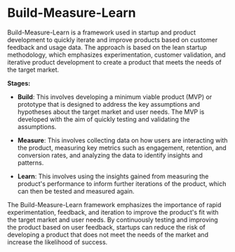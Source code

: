 # Build-Measure-Learn

Build-Measure-Learn is a framework used in startup and product development to quickly iterate and improve products based on customer feedback and usage data. The approach is based on the lean startup methodology, which emphasizes experimentation, customer validation, and iterative product development to create a product that meets the needs of the target market.

**Stages:**

* **Build**: This involves developing a minimum viable product (MVP) or prototype that is designed to address the key assumptions and hypotheses about the target market and user needs. The MVP is developed with the aim of quickly testing and validating the assumptions.

* **Measure**: This involves collecting data on how users are interacting with the product, measuring key metrics such as engagement, retention, and conversion rates, and analyzing the data to identify insights and patterns.

* **Learn**: This involves using the insights gained from measuring the product's performance to inform further iterations of the product, which can then be tested and measured again.

The Build-Measure-Learn framework emphasizes the importance of rapid experimentation, feedback, and iteration to improve the product's fit with the target market and user needs. By continuously testing and improving the product based on user feedback, startups can reduce the risk of developing a product that does not meet the needs of the market and increase the likelihood of success.
